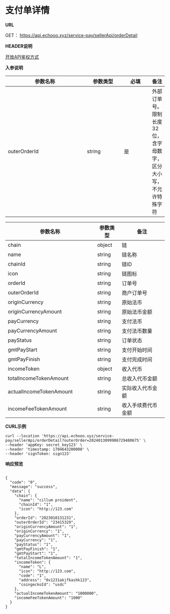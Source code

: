 # 支付单详情

**URL**

GET： https://api.echooo.xyz/service-pay/sellerApi/orderDetail



**HEADER说明**

[开放API鉴权方式](../kai-fang-api-jian-quan-fang-shi/)



**入参说明**

<table><thead><tr><th width="242">参数名称</th><th width="104">参数类型</th><th width="76">必填</th><th>备注</th></tr></thead><tbody><tr><td>outerOrderId</td><td>string</td><td>是</td><td>外部订单号。限制长度32位，含字母数字，区分大小写，不允许特殊字符</td></tr></tbody></table>





<table><thead><tr><th width="266.66666666666663">参数名称</th><th>参数类型</th><th>备注</th></tr></thead><tbody><tr><td>chain</td><td>object</td><td>链</td></tr><tr><td>name</td><td>string</td><td>链名称</td></tr><tr><td>chainId</td><td>string</td><td>链ID</td></tr><tr><td>icon</td><td>string</td><td>链图标</td></tr><tr><td>orderId</td><td>string</td><td>订单号</td></tr><tr><td>outerOrderId</td><td>string</td><td>商户订单号</td></tr><tr><td>originCurrency</td><td>string</td><td>原始法币</td></tr><tr><td>originCurrencyAmount</td><td>string</td><td>原始法币金额</td></tr><tr><td>payCurrency</td><td>string</td><td>支付法币</td></tr><tr><td>payCurrencyAmount</td><td>string</td><td>支付法币数量</td></tr><tr><td>payStatus</td><td>string</td><td>订单状态</td></tr><tr><td>gmtPayStart</td><td>string</td><td>支付开始时间</td></tr><tr><td>gmtPayFinish</td><td>string</td><td>支付完成时间</td></tr><tr><td>incomeToken</td><td>object</td><td>收入代币</td></tr><tr><td>totalIncomeTokenAmount</td><td>string</td><td>总收入代币金额</td></tr><tr><td>actualIncomeTokenAmount</td><td>string</td><td>实际收入代币金额</td></tr><tr><td>incomeFeeTokenAmount</td><td>string</td><td>收入手续费代币金额</td></tr></tbody></table>



**CURL示例**

```
curl --location 'https://api.echooo.xyz/service-pay/sellerApi/orderDetail?outerOrder=2024013099986729480675' \
--header 'appKey: secret_key123' \
--header 'timestamp: 1704643200000' \
--header 'signToken: sign123'
```



**响应预览**

```

{
  "code": "0",
  "message": "success",
  "data": {
    "chain": {
      "name": "cillum proident",
      "chainId": "1",
      "icon": "http://123.com"
    },
    "orderId": "2023010131231",
    "outerOrderId": "23415329",
    "originCurrencyAmount": "1",
    "originCurrency": "1",
    "payCurrencyAmount": "1",
    "payCurrency": "1",
    "payStatus": "1",
    "gmtPayFinish": "1",
    "gmtPayStart": "1",
    "totalIncomeTokenAmount": "1",
    "incomeToken": {
      "name": "L",
      "icon": "http://123.com",
      "code": "1",
      "address": "0x1231akjfkashk123",
      "coingeckoId": "usdc"
    },
    "actualIncomeTokenAmount": "1000000",
    "incomeFeeTokenAmount": "1000"
  }
}
```
